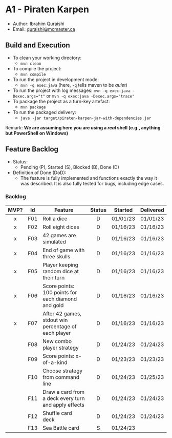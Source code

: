 # A1 - Piraten Karpen

- Author: Ibrahim Quraishi
- Email: quraishi@mcmaster.ca

## Build and Execution

- To clean your working directory:
  - `mvn clean`
- To compile the project:
  - `mvn compile`
- To run the project in development mode:
  - `mvn -q exec:java` (here, `-q` tells maven to be _quiet_)
- To run the project with log messages:
  `mvn -q exec:java -Dexec.args="t"` or `mvn -q exec:java -Dexec.args="trace"`
- To package the project as a turn-key artefact:
  - `mvn package`
- To run the packaged delivery:
  - `java -jar target/piraten-karpen-jar-with-dependencies.jar`

Remark: **We are assuming here you are using a _real_ shell (e.g., anything but PowerShell on Windows)**

## Feature Backlog

- Status:
  - Pending (P), Started (S), Blocked (B), Done (D)
- Definition of Done (DoD):
  - The feature is fully implemented and functions exactly the way it was described. It is also fully tested for bugs, including edge cases.

### Backlog

| MVP? | Id  | Feature                                              | Status | Started  | Delivered |
| :--: | :-: | ---------------------------------------------------- | :----: | :------: | :-------: |
|  x   | F01 | Roll a dice                                          |   D    | 01/01/23 | 01/01/23  |
|  x   | F02 | Roll eight dices                                     |   D    | 01/16/23 | 01/16/23  |
|  x   | F03 | 42 games are simulated                               |   D    | 01/16/23 | 01/16/23  |
|  x   | F04 | End of game with three skulls                        |   D    | 01/16/23 | 01/16/23  |
|  x   | F05 | Player keeping random dice at their turn             |   D    | 01/16/23 | 01/16/23  |
|  x   | F06 | Score points: 100 points for each diamond and gold   |   D    | 01/16/23 | 01/16/23  |
|  x   | F07 | After 42 games, stdout win percentage of each player |   D    | 01/16/23 | 01/16/23  |
|      | F08 | New combo player strategy                            |   D    | 01/24/23 | 01/24/23  |
|      | F09 | Score points: x-of-a-kind                            |   D    | 01/23/23 | 01/23/23  |
|      | F10 | Choose strategy from command line                    |   D    | 01/24/23 | 01/25/23  |
|      | F11 | Draw a card from a deck every turn and apply effects |   D    | 01/24/23 | 01/24/23  |
|      | F12 | Shuffle card deck                                    |   D    | 01/24/23 | 01/24/23  |
|      | F13 | Sea Battle card                                      |   S    | 01/24/23 |           |

